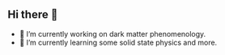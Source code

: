 ## Hi there 👋

<!--
**muling000/muling000** is a ✨ _special_ ✨ repository because its `README.md` (this file) appears on your GitHub profile.

Here are some ideas to get you started:
-->
- 🔭 I’m currently working on dark matter phenomenology.
- 🌱 I’m currently learning some solid state physics and more.

